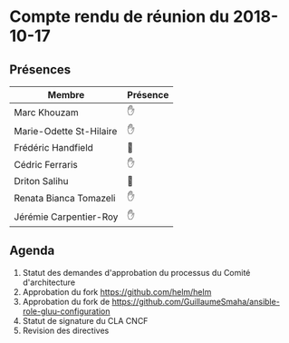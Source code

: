 # Compte rendu de réunion du 2018-10-17

## Présences
<!---
Présent: &#x270B;
Absent: &#x1F464;
-->
Membre|Présence
-------|--------
Marc Khouzam | &#x270B;
Marie-Odette St-Hilaire | &#x270B;
Frédéric Handfield | &#x1F464;
Cédric Ferraris | &#x270B;
Driton Salihu | &#x1F464;
Renata Bianca Tomazeli | &#x270B;
Jérémie Carpentier-Roy | &#x270B;


## Agenda
1. Statut des demandes d'approbation du processus du Comité d'architecture
1. Approbation du fork https://github.com/helm/helm
1. Approbation du fork de https://github.com/GuillaumeSmaha/ansible-role-gluu-configuration
1. Statut de signature du CLA CNCF
1. Revision des directives



